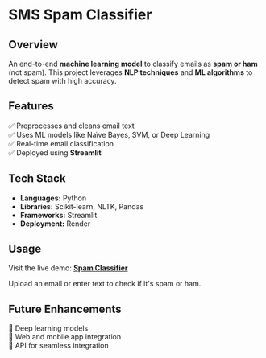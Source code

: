 # SMS Spam Classifier  

## Overview  
An end-to-end **machine learning model** to classify emails as **spam or ham** (not spam). This project leverages **NLP techniques** and **ML algorithms** to detect spam with high accuracy.  

## Features  
✅ Preprocesses and cleans email text  
✅ Uses ML models like Naïve Bayes, SVM, or Deep Learning  
✅ Real-time email classification  
✅ Deployed using **Streamlit**  

## Tech Stack  
- **Languages:** Python  
- **Libraries:** Scikit-learn, NLTK, Pandas  
- **Frameworks:** Streamlit  
- **Deployment:** Render  

## Usage  
Visit the live demo: **[Spam Classifier](https://spam-detection-1-r9wb.onrender.com/)**  

Upload an email or enter text to check if it's spam or ham.  

## Future Enhancements  
🚀 Deep learning models  
🚀 Web and mobile app integration  
🚀 API for seamless integration  
